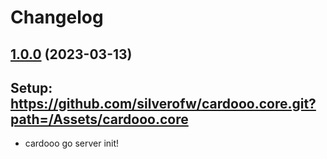 # Changelog

## [1.0.0](https://github.com/silverofw/cardooo.core.git) (2023-03-13)
## Setup: https://github.com/silverofw/cardooo.core.git?path=/Assets/cardooo.core
- cardooo go server init!